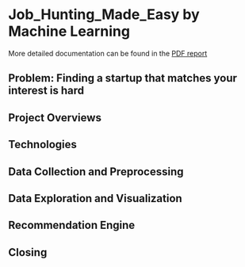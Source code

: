 # Job_Hunting_Made_Easy by Machine Learning

More detailed documentation can be found in the [PDF report](https://github.com/K-AlfredIwasaki/job_hunting_made_easy/blob/master/startup_db_recommendation.pdf)

## Problem: Finding a startup that matches your interest is hard

## Project Overviews

## Technologies

## Data Collection and Preprocessing

## Data Exploration and Visualization

## Recommendation Engine

## Closing
